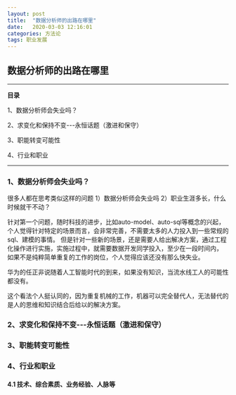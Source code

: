 ```yaml
---
layout: post
title:  "数据分析师的出路在哪里"
date:   2020-03-03 12:16:01
categories: 方法论
tags: 职业发展
---
```


##  数据分析师的出路在哪里



----
**目录**

1、数据分析师会失业吗？

2、求变化和保持不变---永恒话题（激进和保守）

3、职能转变可能性

4、行业和职业

---
### 1、数据分析师会失业吗？

很多人都在思考类似这样的问题
1）数据分析师会失业吗
2）职业生涯多长，什么时候就干不动？

针对第一个问题，随时科技的进步，比如auto-model、auto-sql等概念的兴起，
个人觉得针对特定的场景而言，会非常完善，不需要太多的人力投入到一些常规的sql、建模的事情。
但是针对一些新的场景，还是需要人给出解决方案，通过工程化操作进行实施，实施过程中，就需要数据开发同学投入，至少在一段时间内，
如果不是纯粹简单重复的工作的岗位，个人觉得应该还没有那么快失业。

华为的任正非说随着人工智能时代的到来，如果没有知识，当流水线工人的可能性都没有。

这个看法个人挺认同的，因为重复机械的工作，机器可以完全替代人，无法替代的是人的思维和知识结合后给以的解决方案。


### 2、求变化和保持不变---永恒话题（激进和保守）


### 3、职能转变可能性

### 4、行业和职业
#### 4.1 技术、综合素质、业务经验、人脉等
